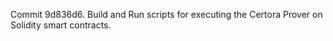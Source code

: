 Commit 9d836d6.                    Build and Run scripts for executing the Certora Prover on Solidity smart contracts.